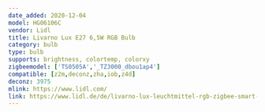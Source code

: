 ```yaml
---
date_added: 2020-12-04
model: HG06106C
vendor: Lidl
title: Livarno Lux E27 6,5W RGB Bulb
category: bulb
type: bulb
supports: brightness, colortemp, colorxy
zigbeemodel: ['TS0505A','_TZ3000_dbou1ap4']
compatible: [z2m,deconz,zha,iob,z4d]
deconz: 3975
mlink: https://www.lidl.com/
link: https://www.lidl.de/de/livarno-lux-leuchtmittel-rgb-zigbee-smart-home-dimmbar/p354569
---
```

